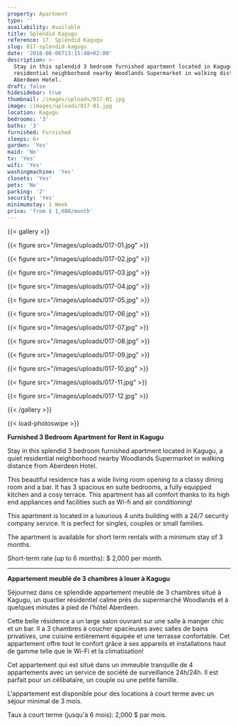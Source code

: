 ```yaml
---
property: Apartment
type: ''
availability: Available
title: Splendid Kagugu
reference: 17. Splendid Kagugu
slug: 017-splendid-kagugu
date: '2018-08-06T13:15:48+02:00'
description: >-
  Stay in this splendid 3 bedroom furnished apartment located in Kagugu, a quiet
  residential neighborhood nearby Woodlands Supermarket in walking distance from
  Aberdeen Hotel.
draft: false
hidesidebar: true
thumbnail: /images/uploads/017-01.jpg
image: /images/uploads/017-01.jpg
location: Kagugu
bedrooms: '3'
baths: '3'
furnished: Furnished
sleeps: 6+
garden: 'Yes'
maid: 'No'
tv: 'Yes'
wifi: 'Yes'
washingmachine: 'Yes'
closets: 'Yes'
pets: 'No'
parking: '2'
security: 'Yes'
minimumstay: 1 Week
price: 'from $ 1,600/month'
---
```

{{< gallery >}}

  {{< figure src="/images/uploads/017-01.jpg" >}}

  {{< figure src="/images/uploads/017-02.jpg" >}}

  {{< figure src="/images/uploads/017-03.jpg" >}}

  {{< figure src="/images/uploads/017-04.jpg" >}}

{{< figure src="/images/uploads/017-05.jpg" >}}

  {{< figure src="/images/uploads/017-06.jpg" >}}

  {{< figure src="/images/uploads/017-07.jpg" >}}

  {{< figure src="/images/uploads/017-08.jpg" >}}

{{< figure src="/images/uploads/017-09.jpg" >}}

  {{< figure src="/images/uploads/017-10.jpg" >}}

  {{< figure src="/images/uploads/017-11.jpg" >}}

  {{< figure src="/images/uploads/017-12.jpg" >}}

{{< /gallery >}}

{{< load-photoswipe >}}

**Furnished 3 Bedroom Apartment for Rent in Kagugu**

Stay in this splendid 3 bedroom furnished apartment located in Kagugu, a quiet residential neighborhood nearby Woodlands Supermarket in walking distance from Aberdeen Hotel.

This beautiful residence has a wide living room opening to a classy dining room and a bar. It has 3 spacious en suite bedrooms, a fully equipped kitchen and a cosy terrace. This apartment has all comfort thanks to its high end appliances and facilities such as Wi-fi and air conditioning!

This apartment is located in a luxurious 4 units building with a 24/7 security company service. It is perfect for singles, couples or small families.

The apartment is available for short term rentals with a minimum stay of 3 months.

Short-term rate (up to 6 months): $ 2,000 per month.

---

**Appartement meublé de 3 chambres à louer à Kagugu**

Séjournez dans ce splendide appartement meublé de 3 chambres situé à Kagugu, un quartier résidentiel calme près du supermarché Woodlands et à quelques minutes à pied de l’hôtel Aberdeen.

Cette belle résidence a un large salon ouvrant sur une salle à manger chic et un bar. Il a 3 chambres à coucher spacieuses avec salles de bains privatives, une cuisine entièrement équipée et une terrasse confortable. Cet appartement offre tout le confort grâce à ses appareils et installations haut de gamme telle que le Wi-Fi et la climatisation!

Cet appartement qui est situé dans un immeuble tranquille de 4 appartements avec un service de société de surveillance 24h/24h. Il est parfait pour un célibataire, un couple ou une petite famille.

L'appartement est disponible pour des locations à court terme avec un séjour minimal de 3 mois.

Taux à court terme (jusqu'à 6 mois): 2,000 $ par mois.
